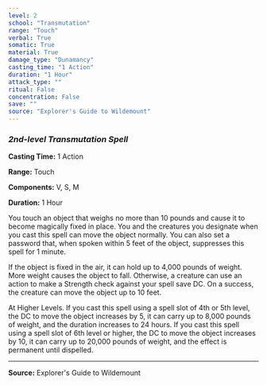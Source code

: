 ```yaml
---
level: 2
school: "Transmutation"
range: "Touch"
verbal: True
somatic: True
material: True
damage_type: "Dunamancy"
casting_time: "1 Action"
duration: "1 Hour"
attack_type: ""
ritual: False
concentration: False
save: ""
source: "Explorer's Guide to Wildemount"
---
```


### *2nd-level Transmutation Spell*

**Casting Time:** 1 Action

**Range:** Touch

**Components:** V, S, M

**Duration:** 1 Hour

You touch an object that weighs no more than 10 pounds and cause it to become magically fixed in place. You and the creatures you designate when you cast this spell can move the object normally. You can also set a password that, when spoken within 5 feet of the object, suppresses this spell for 1 minute.
 
 If the object is fixed in the air, it can hold up to 4,000 pounds of weight. More weight causes the object to fall. Otherwise, a creature can use an action to make a Strength check against your spell save DC. On a success, the creature can move the object up to 10 feet.
 
 At Higher Levels. If you cast this spell using a spell slot of 4th or 5th level, the DC to move the object increases by 5, it can carry up to 8,000 pounds of weight, and the duration increases to 24 hours. If you cast this spell using a spell slot of 6th level or higher, the DC to move the object increases by 10, it can carry up to 20,000 pounds of weight, and the effect is permanent until dispelled.

---
**Source:** Explorer's Guide to Wildemount
